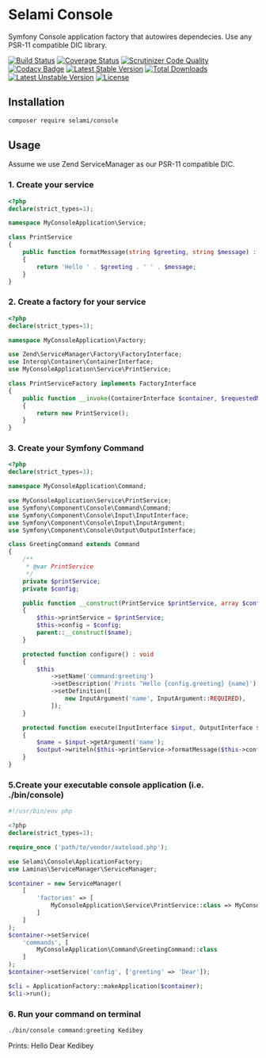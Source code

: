 # Selami Console

Symfony Console application factory that autowires dependecies. Use any PSR-11 compatible DIC library.

[![Build Status](https://api.travis-ci.org/selamiphp/console.svg?branch=master)](https://travis-ci.org/selamiphp/console) [![Coverage Status](https://coveralls.io/repos/github/selamiphp/console/badge.svg?branch=master)](https://coveralls.io/github/selamiphp/console?branch=master) [![Scrutinizer Code Quality](https://scrutinizer-ci.com/g/selamiphp/console/badges/quality-score.png?b=master)](https://scrutinizer-ci.com/g/selamiphp/console/) [![Codacy Badge](https://api.codacy.com/project/badge/Grade/d564565dbc754376a9d022731ec1af75)](https://www.codacy.com/app/mehmet/console?utm_source=github.com&amp;utm_medium=referral&amp;utm_content=selamiphp/console&amp;utm_campaign=Badge_Grade) [![Latest Stable Version](https://poser.pugx.org/selami/console/v/stable)](https://packagist.org/packages/selami/console) [![Total Downloads](https://poser.pugx.org/selami/console/downloads)](https://packagist.org/packages/selami/console) [![Latest Unstable Version](https://poser.pugx.org/selami/console/v/unstable)](https://packagist.org/packages/selami/console) [![License](https://poser.pugx.org/selami/console/license)](https://packagist.org/packages/selami/console)


## Installation

```bash
composer require selami/console
```

## Usage

Assume we use Zend ServiceManager as our PSR-11 compatible DIC.

### 1. Create your service

```php
<?php
declare(strict_types=1);

namespace MyConsoleApplication\Service;

class PrintService
{
    public function formatMessage(string $greeting, string $message) : string
    {
        return 'Hello ' . $greeting . ' ' . $message;
    }
}
```

### 2. Create a factory for your service

```php
<?php
declare(strict_types=1);

namespace MyConsoleApplication\Factory;

use Zend\ServiceManager\Factory\FactoryInterface;
use Interop\Container\ContainerInterface;
use MyConsoleApplication\Service\PrintService;

class PrintServiceFactory implements FactoryInterface
{
    public function __invoke(ContainerInterface $container, $requestedName, array $options = null) : PrintService
    {
        return new PrintService();
    }
}

```

### 3. Create your Symfony Command

```php
<?php
declare(strict_types=1);

namespace MyConsoleApplication\Command;

use MyConsoleApplication\Service\PrintService;
use Symfony\Component\Console\Command\Command;
use Symfony\Component\Console\Input\InputInterface;
use Symfony\Component\Console\Input\InputArgument;
use Symfony\Component\Console\Output\OutputInterface;

class GreetingCommand extends Command
{
    /**
     * @var PrintService
     */
    private $printService;
    private $config;

    public function __construct(PrintService $printService, array $config, string $name = null)
    {
        $this->printService = $printService;
        $this->config = $config;
        parent::__construct($name);
    }

    protected function configure() : void
    {
        $this
            ->setName('command:greeting')
            ->setDescription('Prints "Hello {config.greeting} {name}')
            ->setDefinition([
                new InputArgument('name', InputArgument::REQUIRED),
            ]);
    }

    protected function execute(InputInterface $input, OutputInterface $output) : void
    {
        $name = $input->getArgument('name');
        $output->writeln($this->printService->formatMessage($this->config['greeting'], $name));
    }
}
```



### 5.Create your executable console application (i.e. ./bin/console)


```php
#!/usr/bin/env php

<?php
declare(strict_types=1);

require_once ('path/to/vendor/autoload.php');

use Selami\Console\ApplicationFactory;
use Laminas\ServiceManager\ServiceManager;

$container = new ServiceManager(
	[
    	'factories' => [
        	MyConsoleApplication\Service\PrintService::class => MyConsoleApplication\Factory\PrintServiceFactory::class
    	]
	]
);
$container->setService(
    'commands', [
        MyConsoleApplication\Command\GreetingCommand::class
    ]
);
$container->setService('config', ['greeting' => 'Dear']);

$cli = ApplicationFactory::makeApplication($container);
$cli->run();
```

### 6. Run your command on terminal

```bash
./bin/console command:greeting Kedibey
```
Prints: Hello Dear Kedibey
